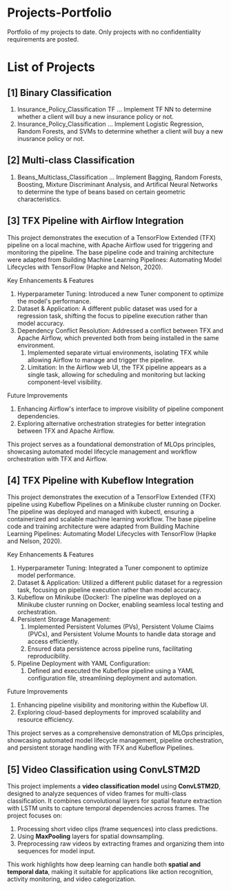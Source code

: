 # Projects-Portfolio
Portfolio of my projects to date. Only projects with no confidentiality requirements are posted.

List of Projects
================
[1] Binary Classification
-------------------------
 1. Insurance_Policy_Classification TF ... Implement TF NN to determine whether a client will buy a new insurance policy or not.
 2. Insurance_Policy_Classification    ... Implement Logistic Regression, Random Forests, and SVMs to determine whether a client will buy a new inusrance policy or not.
 
 [2] Multi-class Classification
 ------------------------------
 1. Beans_Multiclass_Classification ... Implement Bagging, Random Forests, Boosting, Mixture Discriminant Analysis, and Artifical Neural Networks to determine the type of beans based on certain geometric characteristics.

 [3] TFX Pipeline with Airflow Integration
 -----------------------------------------
This project demonstrates the execution of a TensorFlow Extended (TFX) pipeline on a local machine, with Apache Airflow used for triggering and monitoring the pipeline. The base pipeline code and training architecture were adapted from Building Machine Learning Pipelines: Automating Model Lifecycles with TensorFlow (Hapke and Nelson, 2020).

Key Enhancements & Features
1. Hyperparameter Tuning: Introduced a new Tuner component to optimize the model's performance.
2. Dataset & Application: A different public dataset was used for a regression task, shifting the focus to pipeline execution rather than model accuracy.
3. Dependency Conflict Resolution: Addressed a conflict between TFX and Apache Airflow, which prevented both from being installed in the same environment.
    1. Implemented separate virtual environments, isolating TFX while allowing Airflow to manage and trigger the pipeline.
    2. Limitation: In the Airflow web UI, the TFX pipeline appears as a single task, allowing for scheduling and monitoring but lacking component-level visibility.

Future Improvements
1. Enhancing Airflow's interface to improve visibility of pipeline component dependencies.
2. Exploring alternative orchestration strategies for better integration between TFX and Apache Airflow.

This project serves as a foundational demonstration of MLOps principles, showcasing automated model lifecycle management and workflow orchestration with TFX and Airflow.

 [4] TFX Pipeline with Kubeflow Integration
 ------------------------------------------
This project demonstrates the execution of a TensorFlow Extended (TFX) pipeline using Kubeflow Pipelines on a Minikube cluster running on Docker. The pipeline was deployed and managed with kubectl, ensuring a containerized and scalable machine learning workflow. The base pipeline code and training architecture were adapted from Building Machine Learning Pipelines: Automating Model Lifecycles with TensorFlow (Hapke and Nelson, 2020).

Key Enhancements & Features
1. Hyperparameter Tuning: Integrated a Tuner component to optimize model performance.
2. Dataset & Application: Utilized a different public dataset for a regression task, focusing on pipeline execution rather than model accuracy.
3. Kubeflow on Minikube (Docker): The pipeline was deployed on a Minikube cluster running on Docker, enabling seamless local testing and orchestration.
4. Persistent Storage Management:
    1. Implemented Persistent Volumes (PVs), Persistent Volume Claims (PVCs), and Persistent Volume Mounts to handle data storage and access efficiently.
    2. Ensured data persistence across pipeline runs, facilitating reproducibility.
5. Pipeline Deployment with YAML Configuration:
    1. Defined and executed the Kubeflow pipeline using a YAML configuration file, streamlining deployment and automation.

Future Improvements
1. Enhancing pipeline visibility and monitoring within the Kubeflow UI.
2. Exploring cloud-based deployments for improved scalability and resource efficiency.

This project serves as a comprehensive demonstration of MLOps principles, showcasing automated model lifecycle management, pipeline orchestration, and persistent storage handling with TFX and Kubeflow Pipelines.

 [5] Video Classification using ConvLSTM2D
 -----------------------------------------
This project implements a **video classification model** using **ConvLSTM2D**, designed to analyze sequences of video frames for multi-class classification. It combines convolutional layers for spatial feature extraction with LSTM units to capture temporal dependencies across frames. The project focuses on:

1. Processing short video clips (frame sequences) into class predictions.
2. Using **MaxPooling** layers for spatial downsampling.
3. Preprocessing raw videos by extracting frames and organizing them into sequences for model input.

This work highlights how deep learning can handle both **spatial and temporal data**, making it suitable for applications like action recognition, activity monitoring, and video categorization.